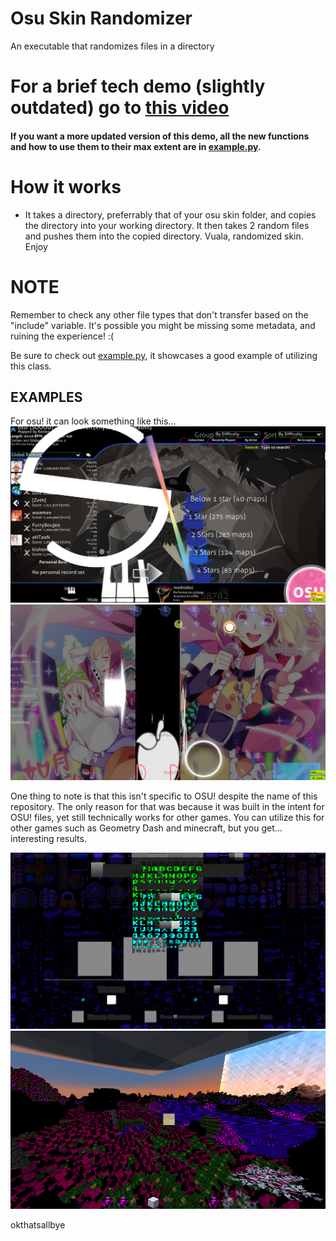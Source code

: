 # Osu Skin Randomizer

An executable that randomizes files in a directory

# For a brief tech demo (slightly outdated) go to [this video](https://www.youtube.com/watch?v=6XHYRtNWBnY&t=1s)

#### If you want a more updated version of this demo, all the new functions and how to use them to their max extent are in [example.py](example.py).

# How it works

- It takes a directory, preferrably that of your osu skin folder, and copies the directory into your working directory. It then takes 2 random files and pushes them into the copied directory. Vuala, randomized skin. Enjoy

# NOTE

Remember to check any other file types that don't transfer based on the "include" variable. It's possible you might be missing some metadata, and ruining the experience! :(

Be sure to check out [example.py](example.py), it showcases a good example of utilizing this class.

## EXAMPLES

For osu! it can look something like this...
![](imageExamples\osuExampleOne.png)
![](imageExamples\osuExampleTwo.png)

One thing to note is that this isn't specific to OSU! despite the name of this repository. The only reason for that was because it was built in the intent for OSU! files, yet still technically works for other games. You can utilize this for other games such as Geometry Dash and minecraft, but you get... interesting results.

![](imageExamples\geometryDashExample.png)
![](imageExamples\minecraftExample.png)

okthatsallbye
